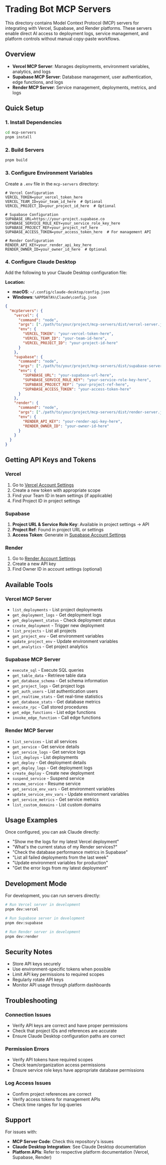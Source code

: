 # Trading Bot MCP Servers

This directory contains Model Context Protocol (MCP) servers for integrating with Vercel, Supabase, and Render platforms. These servers enable direct AI access to deployment logs, service management, and platform controls without manual copy-paste workflows.

## Overview

- **Vercel MCP Server**: Manages deployments, environment variables, analytics, and logs
- **Supabase MCP Server**: Database management, user authentication, edge functions, and logs
- **Render MCP Server**: Service management, deployments, metrics, and logs

## Quick Setup

### 1. Install Dependencies

```bash
cd mcp-servers
pnpm install
```

### 2. Build Servers

```bash
pnpm build
```

### 3. Configure Environment Variables

Create a `.env` file in the `mcp-servers` directory:

```env
# Vercel Configuration
VERCEL_TOKEN=your_vercel_token_here
VERCEL_TEAM_ID=your_team_id_here  # Optional
VERCEL_PROJECT_ID=your_project_id_here  # Optional

# Supabase Configuration  
SUPABASE_URL=https://your-project.supabase.co
SUPABASE_SERVICE_ROLE_KEY=your_service_role_key_here
SUPABASE_PROJECT_REF=your_project_ref_here
SUPABASE_ACCESS_TOKEN=your_access_token_here  # For management API

# Render Configuration
RENDER_API_KEY=your_render_api_key_here
RENDER_OWNER_ID=your_owner_id_here  # Optional
```

### 4. Configure Claude Desktop

Add the following to your Claude Desktop configuration file:

**Location:**
- **macOS**: `~/.config/claude-desktop/config.json`
- **Windows**: `%APPDATA%\Claude\config.json`

```json
{
  "mcpServers": {
    "vercel": {
      "command": "node",
      "args": ["./path/to/your/project/mcp-servers/dist/vercel-server.js"],
      "env": {
        "VERCEL_TOKEN": "your-vercel-token-here",
        "VERCEL_TEAM_ID": "your-team-id-here",
        "VERCEL_PROJECT_ID": "your-project-id-here"
      }
    },
    "supabase": {
      "command": "node", 
      "args": ["./path/to/your/project/mcp-servers/dist/supabase-server.js"],
      "env": {
        "SUPABASE_URL": "your-supabase-url-here",
        "SUPABASE_SERVICE_ROLE_KEY": "your-service-role-key-here",
        "SUPABASE_PROJECT_REF": "your-project-ref-here",
        "SUPABASE_ACCESS_TOKEN": "your-access-token-here"
      }
    },
    "render": {
      "command": "node",
      "args": ["./path/to/your/project/mcp-servers/dist/render-server.js"],
      "env": {
        "RENDER_API_KEY": "your-render-api-key-here",
        "RENDER_OWNER_ID": "your-owner-id-here"
      }
    }
  }
}
```

## Getting API Keys and Tokens

### Vercel
1. Go to [Vercel Account Settings](https://vercel.com/account/tokens)
2. Create a new token with appropriate scope
3. Find your Team ID in team settings (if applicable)
4. Find Project ID in project settings

### Supabase
1. **Project URL & Service Role Key**: Available in project settings → API
2. **Project Ref**: Found in project URL or settings
3. **Access Token**: Generate in [Supabase Account Settings](https://supabase.com/dashboard/account/tokens)

### Render
1. Go to [Render Account Settings](https://dashboard.render.com/account)
2. Create a new API key
3. Find Owner ID in account settings (optional)

## Available Tools

### Vercel MCP Server

- `list_deployments` - List project deployments
- `get_deployment_logs` - Get deployment logs
- `get_deployment_status` - Check deployment status
- `create_deployment` - Trigger new deployment
- `list_projects` - List all projects
- `get_project_env` - Get environment variables
- `update_project_env` - Update environment variables
- `get_analytics` - Get project analytics

### Supabase MCP Server

- `execute_sql` - Execute SQL queries
- `get_table_data` - Retrieve table data
- `get_database_schema` - Get schema information
- `get_project_logs` - Get project logs
- `get_auth_users` - List authentication users
- `get_realtime_stats` - Get real-time statistics
- `get_database_stats` - Get database metrics
- `execute_rpc` - Call stored procedures
- `get_edge_functions` - List edge functions
- `invoke_edge_function` - Call edge functions

### Render MCP Server

- `list_services` - List all services
- `get_service` - Get service details
- `get_service_logs` - Get service logs
- `list_deploys` - List deployments
- `get_deploy` - Get deployment details
- `get_deploy_logs` - Get deployment logs
- `create_deploy` - Create new deployment
- `suspend_service` - Suspend service
- `resume_service` - Resume service  
- `get_service_env_vars` - Get environment variables
- `update_service_env_vars` - Update environment variables
- `get_service_metrics` - Get service metrics
- `list_custom_domains` - List custom domains

## Usage Examples

Once configured, you can ask Claude directly:

- "Show me the logs for my latest Vercel deployment"
- "What's the current status of my Render services?"
- "Check the database performance metrics in Supabase"
- "List all failed deployments from the last week"
- "Update environment variables for production"
- "Get the error logs from my latest deployment"

## Development Mode

For development, you can run servers directly:

```bash
# Run Vercel server in development
pnpm dev:vercel

# Run Supabase server in development  
pnpm dev:supabase

# Run Render server in development
pnpm dev:render
```

## Security Notes

- Store API keys securely
- Use environment-specific tokens when possible
- Limit API key permissions to required scopes
- Regularly rotate API keys
- Monitor API usage through platform dashboards

## Troubleshooting

### Connection Issues
- Verify API keys are correct and have proper permissions
- Check that project IDs and references are accurate
- Ensure Claude Desktop configuration paths are correct

### Permission Errors
- Verify API tokens have required scopes
- Check team/organization access permissions
- Ensure service role keys have appropriate database permissions

### Log Access Issues
- Confirm project references are correct
- Verify access tokens for management APIs
- Check time ranges for log queries

## Support

For issues with:
- **MCP Server Code**: Check this repository's issues
- **Claude Desktop Integration**: See Claude Desktop documentation
- **Platform APIs**: Refer to respective platform documentation (Vercel, Supabase, Render) 